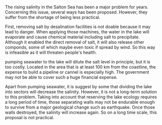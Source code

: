 The rising salinity in the Salton Sea has been a major problem for years.  Concerning this issue, several ways has been proposed. However, they suffer from the shortage of being less practical.

First, removing salt by desalination facilities is not doable because it may lead to danger. When applying those machines, the water in the lake will evaporate and cause chemical material including salt to precipitate. Although it enabled the direct removal of salt, it will also release other componds, some of which maybe even toxic if spread by wind. So this way is infeasible as it will threaten people's health.

pumping seawater to the lake will dilute the salt level in principle, but it is too costly. Located in the area that is at least 100 km from the coastline, the expense to build a pipeline or cannel is especially high. The government may not be able to cover such a huge financial expense.

Apart from pumping seawater, it is suggest by some that dividing the lake into sectors will decrease the salinity. However, it is not a long-term solution to this problem. Taking into account that reserving the lake ecology requires a long period of time, those separating walls may not be endurable enough to survive from a major geological change such as earthquake. Once those walls destroyed, the salinity will increase again. So on a long time scale, this proposal is not practical.